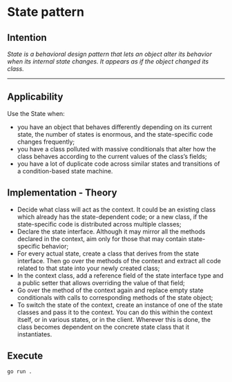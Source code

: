 # State pattern

## Intention

*State is a behavioral design pattern that lets an object alter its behavior when its internal state changes. It appears as if the object changed its class.*

---

## Applicability

Use the State when:
* you have an object that behaves differently depending on its current state, the number of states is enormous, and the state-specific code changes frequently;
* you have a class polluted with massive conditionals that alter how the class behaves according to the current values of the class’s fields;
* you have a lot of duplicate code across similar states and transitions of a condition-based state machine.

## Implementation - Theory

- Decide what class will act as the context. It could be an existing class which already has the state-dependent code; or a new class, if the state-specific code is distributed across multiple classes;
- Declare the state interface. Although it may mirror all the methods declared in the context, aim only for those that may contain state-specific behavior;
- For every actual state, create a class that derives from the state interface. Then go over the methods of the context and extract all code related to that state into your newly created class;
- In the context class, add a reference field of the state interface type and a public setter that allows overriding the value of that field;
- Go over the method of the context again and replace empty state conditionals with calls to corresponding methods of the state object;
- To switch the state of the context, create an instance of one of the state classes and pass it to the context. You can do this within the context itself, or in various states, or in the client. Wherever this is done, the class becomes dependent on the concrete state class that it instantiates.

## Execute

`go run .`